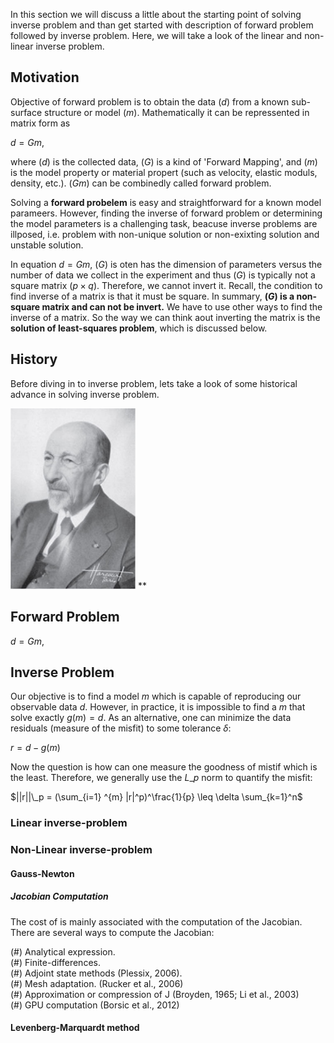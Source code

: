 In this section we will discuss a little about the starting point of solving inverse problem and than get started with description of forward problem followed by inverse problem. Here, we will take a look of the linear and non-linear inverse problem.

## Motivation 
Objective of forward problem is to obtain the data $(d)$ from a known sub-surface structure or model $(m)$. Mathematically it can be repressented  in matrix form as 

$d=Gm$, 

where $(d)$ is the collected data, $(G)$ is a kind of 'Forward Mapping', and $(m)$ is the model property or material propert (such as velocity, elastic moduls, density, etc.). $(Gm)$ can be combinedly called forward problem. 

Solving a **forward probelem** is easy and straightforward for a known model parameers. However, finding the inverse of forward problem or determining the model parameters is a challenging task, beacuse inverse problems are illposed, i.e. problem with non-unique solution or non-exixting solution and unstable solution. 

In equation $d=Gm$, $(G)$ is oten has the dimension of parameters versus the number of data we collect in the experiment and thus $(G)$ is typically not a square matrix $(p \times q)$. Therefore, we cannot invert it. Recall, the condition to find inverse of a matrix is that it must be square. In summary, **$(G)$ is a non-square matrix and can not be invert.** We have to use other ways to find the inverse of a matrix. So the way we can think aout inverting the matrix is the **solution of least-squares problem**, which is discussed below.

## History
Before diving in to inverse problem, lets take a look of some historical advance in solving inverse problem. 
<!--
[//]: ![](Images/hadamard.JPG width=300)
-->

<img src="Images/hadamard.JPG" alt="fishy" class="bg-primary" width="200px" name="The caption for my image">
**

## Forward Problem
$d=Gm$, 

## Inverse Problem
Our objective is to find a model $m$ which is capable of reproducing our observable data $d$. However, in practice, it is impossible to find a $m$ that solve exactly $g(m)=d$. As an alternative, one can minimize the data residuals (measure of the misfit) to some tolerance $\delta$:

$r = d - g(m)$

Now the question is how can one measure the goodness of mistif which is the least. Therefore, we generally use the $L\_p$ norm to quantify the misfit:

$||r||\_p = (\sum_{i=1} ^{m} |r|^p)^\frac{1}{p} \leq \delta \sum_{k=1}^n$

### Linear inverse-problem

### Non-Linear inverse-problem

#### Gauss-Newton

##### Jacobian Computation
The cost of is mainly associated with the computation of the Jacobian. There are several ways to compute the Jacobian: 
  
  (#) Analytical expression. \
  (#) Finite-differences. \
  (#) Adjoint state methods (Plessix, 2006). \
  (#) Mesh adaptation. (Rucker et al., 2006) \
  (#) Approximation or compression of J (Broyden, 1965; Li et al., 2003) \
  (#) GPU computation (Borsic et al., 2012)

#### Levenberg-Marquardt method
